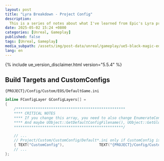 ```yaml
---
layout: post
title: "Lyra Breakdown - Project Config"
description:
  This is a series of notes about what I've learned from Epic's Lyra project. Which claim to be the best practices under current unreal engine framework. Some I don't know about, some I already know but I thought it would still be good noting down.
date: 2025-05-02 15:24 +0800
categories: [Unreal, Gameplay]
published: false
tags: [Unreal, Gameplay]
media_subpath: /assets/img/post-data/unreal/gameplay/ue5-black-magic-editor/
lang: en
---
```


{% include ue_version_disclaimer.html version="5.5.4" %}

## Build Targets and CustomConfigs

`{PROJECT}/Config/Custom/EOS/DefaultGame.ini`

```cpp
inline FConfigLayer GConfigLayers[] =
{
    /**************************************************
    **** CRITICAL NOTES
    **** If you change this array, you need to also change EnumerateConfigFileLocations() in ConfigHierarchy.cs!!!
    **** And maybe UObject::GetDefaultConfigFilename(), UObject::GetGlobalUserConfigFilename()
    **************************************************/

    // ...
    // Project/Custom/CustomConfig/Default*.ini only if CustomConfig is defined
    { TEXT("CustomConfig"),                TEXT("{PROJECT}/Config/Custom/{CUSTOMCONFIG}/Default{TYPE}.ini"), EConfigLayerFlags::RequiresCustomConfig },
    // ...
};
```